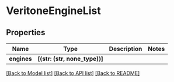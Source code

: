 # VeritoneEngineList


## Properties

Name | Type | Description | Notes
------------ | ------------- | ------------- | -------------
**engines** | **[{str: (str, none_type)}]** |  | 

[[Back to Model list]](../#documentation-for-models) [[Back to API list]](../#documentation-for-api-endpoints) [[Back to README]](../)


